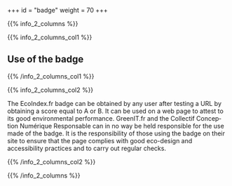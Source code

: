 +++
id = "badge"
weight = 70
+++

{{% info_2_columns %}}

{{% info_2_columns_col1 %}}

## Use of the badge

{{% /info_2_columns_col1 %}}

{{% info_2_columns_col2 %}}

The EcoIndex.fr badge can be obtained by any user after testing a URL by obtaining a score equal to A or B. It can be used on a web page to attest to its good environmental performance. GreenIT.fr and the <span lang="fr">Collectif Conception Numérique Responsable</span> can in no way be held responsible for the use made of the badge. It is the responsibility of those using the badge on their site to ensure that the page complies with good eco-design and accessibility practices and to carry out regular checks.

{{% /info_2_columns_col2 %}}

{{% /info_2_columns %}}
